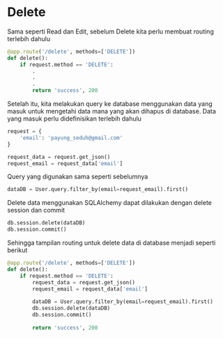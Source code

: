# Delete

Sama seperti Read dan Edit, sebelum Delete kita perlu membuat routing terlebih dahulu

```py
@app.route('/delete', methods=['DELETE'])
def delete():
    if request.method == 'DELETE':
        .
        .
        .
        return 'success', 200
```

Setelah itu, kita melakukan query ke database menggunakan data yang masuk untuk mengetahi data mana yang akan dihapus di database. Data yang masuk perlu didefinisikan terlebih dahulu

```py
request = {
    'email': 'payung_seduh@gmail.com'
}

request_data = request.get_json()
request_email = request_data['email']
```

Query yang digunakan sama seperti sebelumnya

```py
dataDB = User.query.filter_by(email=request_email).first()
```

Delete data menggunakan SQLAlchemy dapat dilakukan dengan delete session dan commit

```py
db.session.delete(dataDB)
db.session.commit()
```

Sehingga tampilan routing untuk delete data di database menjadi seperti berikut

```py
@app.route('/delete', methods=['DELETE'])
def delete():
    if request.method == 'DELETE':
        request_data = request.get_json()
        request_email = request_data['email']
        
        dataDB = User.query.filter_by(email=request_email).first()
        db.session.delete(dataDB)
        db.session.commit()           
      
        return 'success', 200
```



